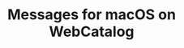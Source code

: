 ---
name: Messages
category: Social Networking
featured: true
title: Messages for macOS on WebCatalog
key: messages
fullUrl: 'https://messages.android.com/'
hostname: messages.android.com

---